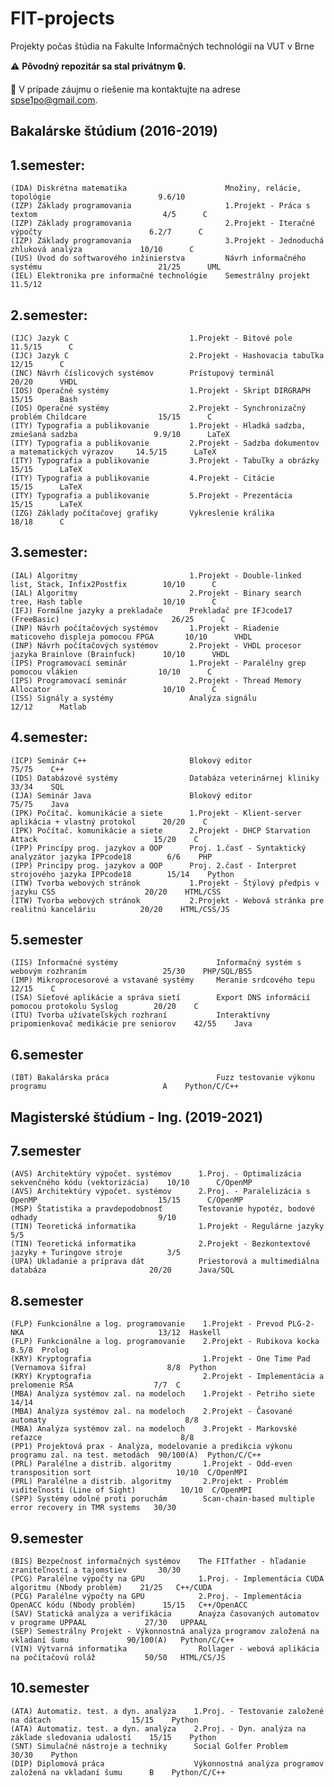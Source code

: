 # FIT-projects
Projekty počas štúdia na Fakulte Informačných technológií na VUT v Brne

:warning: **Pôvodný repozitár sa stal privátnym :lock:.**

:key: V prípade záujmu o riešenie ma kontaktujte na adrese
[spse1po@gmail.com](mailto:spse1po@gmail.com).


## Bakalárske štúdium (2016-2019)
1.semester:
--------------------------------------------------------------------------------
	(IDA) Diskrétna matematika                      Množiny, relácie, topológie                        9.6/10
	(IZP) Základy programovania                     1.Projekt - Práca s textom                            4/5      C
	(IZP) Základy programovania                     2.Projekt - Iteračné výpočty                        6.2/7      C
	(IZP) Základy programovania                     3.Projekt - Jednoduchá zhluková analýza             10/10      C
	(IUS) Úvod do softwarového inžinierstva         Návrh informačného systému                          21/25      UML
	(IEL) Elektronika pre informačné technológie    Semestrálny projekt                               11.5/12

2.semester:
--------------------------------------------------------------------------------
	(IJC) Jazyk C                           1.Projekt - Bitové pole                                   11.5/15      C
	(IJC) Jazyk C                           2.Projekt - Hashovacia tabuľka                              12/15      C
	(INC) Návrh číslicových systémov        Prístupový terminál                                         20/20      VHDL
	(IOS) Operačné systémy                  1.Projekt - Skript DIRGRAPH                                 15/15      Bash
	(IOS) Operačné systémy                  2.Projekt - Synchronizačný problém Childcare                15/15      C
	(ITY) Typografia a publikovanie         1.Projekt - Hladká sadzba, zmiešaná sadzba                 9.9/10      LaTeX
	(ITY) Typografia a publikovanie         2.Projekt - Sadzba dokumentov a matematických výrazov     14.5/15      LaTeX
	(ITY) Typografia a publikovanie         3.Projekt - Tabuľky a obrázky                               15/15      LaTeX
	(ITY) Typografia a publikovanie         4.Projekt - Citácie                                         15/15      LaTeX
	(ITY) Typografia a publikovanie         5.Projekt - Prezentácia                                     15/15      LaTeX
	(IZG) Základy počítačovej grafiky       Vykreslenie králika                                         18/18      C

3.semester:
--------------------------------------------------------------------------------
	(IAL) Algoritmy                         1.Projekt - Double-linked list, Stack, Infix2Postfix        10/10      C
	(IAL) Algoritmy                         2.Projekt - Binary search tree, Hash table                  10/10      C
	(IFJ) Formálne jazyky a prekladače      Prekladač pre IFJcode17 (FreeBasic)                         26/25      C
	(INP) Návrh počítačových systémov       1.Projekt - Riadenie maticoveho displeja pomocou FPGA       10/10      VHDL
	(INP) Návrh počítačových systémov       2.Projekt - VHDL procesor jazyka Brainlove (Brainfuck)      10/10      VHDL
	(IPS) Programovací seminár              1.Projekt - Paralélny grep pomocou vlákien                  10/10      C
	(IPS) Programovací seminár              2.Projekt - Thread Memory Allocator                         10/10      C
	(ISS) Signály a systémy                 Analýza signálu                                             12/12      Matlab

4.semester:
--------------------------------------------------------------------------------
	(ICP) Seminár C++                       Blokový editor                                              75/75    C++
	(IDS) Databázové systémy                Databáza veterinárnej kliniky                               33/34    SQL
	(IJA) Seminár Java                      Blokový editor                                              75/75    Java
	(IPK) Počítač. komunikácie a siete      1.Projekt - Klient-server aplikácia + vlastný protokol      20/20    C
	(IPK) Počítač. komunikácie a siete      2.Projekt - DHCP Starvation Attack                          15/20    C
	(IPP) Princípy prog. jazykov a OOP      Proj. 1.časť - Syntaktický analyzátor jazyka IPPcode18	      6/6    PHP
	(IPP) Princípy prog. jazykov a OOP      Proj. 2.časť - Interpret strojového jazyka IPPcode18        15/14    Python
	(ITW) Tvorba webových stránok           1.Projekt - Štýlový předpis v jazyku CSS                    20/20    HTML/CSS
	(ITW) Tvorba webových stránok           2.Projekt - Webová stránka pre realitnú kanceláriu          20/20    HTML/CSS/JS

5.semester
--------------------------------------------------------------------------------
	(IIS) Informačné systémy                      Informačný systém s webovým rozhraním                 25/30    PHP/SQL/BS5
	(IMP) Mikroprocesorové a vstavané systémy     Meranie srdcového tepu                                12/15    C
	(ISA) Sieťové aplikácie a správa sietí        Export DNS informácií pomocou protokolu Syslog        20/20    C
	(ITU) Tvorba užívateľských rozhraní           Interaktívny pripomienkovač medikácie pre seniorov    42/55    Java

6.semester
--------------------------------------------------------------------------------
	(IBT) Bakalárska práca                        Fuzz testovanie výkonu programu                          A    Python/C/C++

## Magisterské štúdium - Ing. (2019-2021)

7.semester
--------------------------------------------------------------------------------
	(AVS) Architektúry výpočet. systémov      1.Proj. - Optimalizácia sekvenčného kódu (vektorizácia)    10/10      C/OpenMP
	(AVS) Architektúry výpočet. systémov      2.Proj. - Paralelizácia s OpenMP                           15/15      C/OpenMP
	(MSP) Štatistika a pravdepodobnosť        Testovanie hypotéz, bodové odhady                           9/10
	(TIN) Teoretická informatika              1.Projekt - Regulárne jazyky                                 5/5
	(TIN) Teoretická informatika              2.Projekt - Bezkontextové jazyky + Turingove stroje          3/5
	(UPA) Ukladanie a príprava dát            Priestorová a multimediálna databáza                       20/20      Java/SQL

8.semester
--------------------------------------------------------------------------------
	(FLP) Funkcionálne a log. programovanie    1.Projekt - Prevod PLG-2-NKA                              13/12  Haskell
	(FLP) Funkcionálne a log. programovanie    2.Projekt - Rubikova kocka                                8.5/8  Prolog
	(KRY) Kryptografia                         1.Projekt - One Time Pad (Vernamova šifra)                  8/8  Python
	(KRY) Kryptografia                         2.Projekt - Implementácia a prelomenie RSA                  7/7  C
	(MBA) Analýza systémov zal. na modeloch    1.Projekt - Petriho siete                                 14/14
	(MBA) Analýza systémov zal. na modeloch    2.Projekt - Časované automaty                               8/8
	(MBA) Analýza systémov zal. na modeloch    3.Projekt - Markovské reťazce                               8/8
	(PP1) Projektová prax - Analýza, modelovanie a predikcia výkonu programu zal. na test. metodách  90/100(A)  Python/C/C++
	(PRL) Paralélne a distrib. algoritmy       1.Projekt - Odd-even transposition sort                   10/10  C/OpenMPI
	(PRL) Paralélne a distrib. algoritmy       2.Projekt - Problém viditeľnosti (Line of Sight)          10/10  C/OpenMPI
	(SPP) Systémy odolné proti poruchám        Scan-chain-based multiple error recovery in TMR systems   30/30

9.semester
--------------------------------------------------------------------------------
	(BIS) Bezpečnosť informačných systémov    The FITfather - hľadanie zraniteľností a tajomstiev       30/30
	(PCG) Paralélne výpočty na GPU            1.Proj. - Implementácia CUDA algoritmu (Nbody problém)    21/25   C++/CUDA
	(PCG) Paralélne výpočty na GPU            2.Proj. - Implementácia OpenACC kódu (Nbody problém)      15/15   C++/OpenACC
	(SAV) Statická analýza a verifikácia      Anaýza časovaných automatov v programe UPPAAL             27/30   UPPAAL
	(SEP) Semestrálny Projekt - Výkonnostná analýza programov založená na vkladaní šumu             90/100(A)   Python/C/C++
	(VIN) Výtvarná informatika                Rollager - webová aplikácia na počítačovú roláž           50/50   HTML/CS/JS

10.semester
--------------------------------------------------------------------------------
	(ATA) Automatiz. test. a dyn. analýza    1.Proj. - Testovanie založené na dátach                  15/15    Python
	(ATA) Automatiz. test. a dyn. analýza    2.Proj. - Dyn. analýza na základe sledovania udalostí    15/15    Python
	(SNT) Simulačné nástroje a techniky      Social Golfer Problem                                    30/30    Python
	(DIP) Diplomová práca                    Výkonnostná analýza programov založená na vkladaní šumu      B    Python/C/C++

